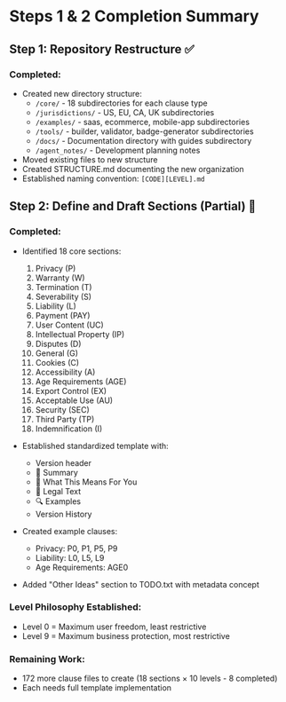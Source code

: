 # Steps 1 & 2 Completion Summary

## Step 1: Repository Restructure ✅

### Completed:
- Created new directory structure:
  - `/core/` - 18 subdirectories for each clause type
  - `/jurisdictions/` - US, EU, CA, UK subdirectories
  - `/examples/` - saas, ecommerce, mobile-app subdirectories
  - `/tools/` - builder, validator, badge-generator subdirectories
  - `/docs/` - Documentation directory with guides subdirectory
  - `/agent_notes/` - Development planning notes
- Moved existing files to new structure
- Created STRUCTURE.md documenting the new organization
- Established naming convention: `[CODE][LEVEL].md`

## Step 2: Define and Draft Sections (Partial) 🚧

### Completed:
- Identified 18 core sections:
  1. Privacy (P)
  2. Warranty (W)
  3. Termination (T)
  4. Severability (S)
  5. Liability (L)
  6. Payment (PAY)
  7. User Content (UC)
  8. Intellectual Property (IP)
  9. Disputes (D)
  10. General (G)
  11. Cookies (C)
  12. Accessibility (A)
  13. Age Requirements (AGE)
  14. Export Control (EX)
  15. Acceptable Use (AU)
  16. Security (SEC)
  17. Third Party (TP)
  18. Indemnification (I)

- Established standardized template with:
  - Version header
  - 📌 Summary
  - 👤 What This Means For You
  - 📜 Legal Text
  - 🔍 Examples
  - Version History

- Created example clauses:
  - Privacy: P0, P1, P5, P9
  - Liability: L0, L5, L9
  - Age Requirements: AGE0

- Added "Other Ideas" section to TODO.txt with metadata concept

### Level Philosophy Established:
- Level 0 = Maximum user freedom, least restrictive
- Level 9 = Maximum business protection, most restrictive

### Remaining Work:
- 172 more clause files to create (18 sections × 10 levels - 8 completed)
- Each needs full template implementation